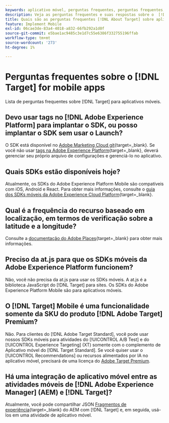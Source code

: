 ```yaml
---
keywords: aplicativo móvel, perguntas frequentes, perguntas frequentes, aplicativo móvel do target
description: Veja as perguntas frequentes e suas respostas sobre o  [!DNL Adobe Target]  para aplicativos móveis.
title: Quais são as perguntas frequentes [!DNL About Target] sobre aplicativos móveis?
feature: Implement Mobile
exl-id: 06cae3de-83a4-4018-a832-66fb292a1d0f
source-git-commit: e5bae1ac9485c3e1d7c55e6386f332755196ffab
workflow-type: tm+mt
source-wordcount: '273'
ht-degree: 1%

---
```


# Perguntas frequentes sobre o [!DNL Target] for mobile apps

Lista de perguntas frequentes sobre [!DNL Target] para aplicativos móveis.

## Devo usar tags no [!DNL Adobe Experience Platform] para implantar o SDK, ou posso implantar o SDK sem usar o Launch?

O SDK está disponível no [Adobe Marketing Cloud git](https://github.com/Adobe-Marketing-Cloud/acp-sdks/){target=_blank}. Se você não usar [tags na Adobe Experience Platform](https://experienceleague.adobe.com/docs/experience-platform/tags/home.html?lang=pt-BR){target=_blank}, deverá gerenciar seu próprio arquivo de configurações e gerenciá-lo no aplicativo.

## Quais SDKs estão disponíveis hoje?

Atualmente, os SDKs do Adobe Experience Platform Mobile são compatíveis com iOS, Android e React. Para obter mais informações, consulte o [guia dos SDKs móveis da Adobe Experience Cloud Platform](https://experienceleague.adobe.com/docs/mobile.html?lang=pt-BR){target=_blank}.

## Qual é a frequência do recurso baseado em localização, em termos de verificação sobre a latitude e a longitude?

Consulte a [documentação do Adobe Places](https://experienceleague.adobe.com/docs/places/using/home.html?lang=pt-BR){target=_blank} para obter mais informações.

## Preciso da at.js para que os SDKs móveis da Adobe Experience Platform funcionem?

Não, você não precisa da at.js para usar os SDKs móveis. A at.js é a biblioteca JavaScript do [!DNL Target] para sites. Os SDKs do Adobe Experience Platform Mobile são para aplicativos móveis.

## O [!DNL Target] Mobile é uma funcionalidade somente da SKU do produto [!DNL Adobe Target] Premium?

Não. Para clientes do [!DNL Adobe Target Standard], você pode usar nossos SDKs móveis para atividades do [!UICONTROL A/B Test] e do [!UICONTROL Experience Targeting] (XT) somente com o complemento de Aplicativo móvel do [!DNL Target Standard]. Se você quiser usar o [!UICONTROL Recommendations] ou recursos alimentados por IA no aplicativo móvel, precisará de uma licença do [Adobe Target Premium](https://experienceleague.adobe.com/docs/target/using/introduction/intro.html?lang=pt-BR#premium).

## Há uma integração de aplicativo móvel entre as atividades móveis de [!DNL Adobe Experience Manager] (AEM) e [!DNL Target]?

Atualmente, você pode compartilhar JSON [Fragmentos de experiência](https://experienceleague.adobe.com/docs/target/using/experiences/offers/aem-experience-fragments.html?lang=pt-BR){target=_blank} do AEM com [!DNL Target] e, em seguida, usá-los em uma atividade de aplicativo móvel.
